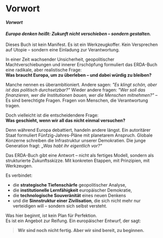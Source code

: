 # Vorwort

_**Vorwort**_

#### _Europa denken heißt: Zukunft nicht verschieben – sondern gestalten._

Dieses Buch ist kein Manifest. Es ist ein Werkzeugkoffer. Kein Versprechen auf Utopie – sondern eine Einladung zur Verantwortung.

In einer Zeit wachsender Unsicherheit, geopolitischer Machtverschiebungen und innerer Erschöpfung formuliert das ERDA-Buch eine radikale, aber realistische Frage:\
**Was braucht Europa, um zu überleben – und dabei würdig zu bleiben?**

Manche nennen es überambitioniert. Andere sagen: _"Es klingt schön, aber ist das politisch durchsetzbar?"_ Wieder andere fragen: _"Wer soll das finanzieren, wer die Institutionen bauen, wer die Menschen mitnehmen?"_ – Es sind berechtigte Fragen. Fragen von Menschen, die Verantwortung tragen.

Doch vielleicht ist die entscheidendere Frage:\
**Was geschieht, wenn wir all das nicht einmal versuchen?**

Denn während Europa debattiert, handeln andere längst. Ein autoritärer Staat formuliert Fünfzig-Jahres-Pläne mit planetarem Anspruch. Globale Konzerne schreiben die Infrastruktur unserer Demokratien. Die junge Generation fragt: _„Was habt ihr eigentlich vor?“_

Das ERDA-Buch gibt eine Antwort – nicht als fertiges Modell, sondern als strukturierte Zukunftsskizze. Mit konkreten Etappen, mit Prinzipien, mit Werkzeugen.

Es verbindet:

* die **strategische Tiefenschärfe** geopolitischer Analyse,
* die **institutionelle Lernfähigkeit** europäischer Demokratie,
* die **technologische Souveränität** eines neuen Denkens
* und die **Sinnstruktur einer Zivilisation**, die sich nicht mehr nur verteidigen will – sondern sich selbst versteht.

Was hier beginnt, ist kein Plan für Perfektion.\
Es ist ein Angebot zur Reifung. Ein europäischer Entwurf, der sagt:

> **Wir sind noch nicht fertig. Aber wir sind bereit, zu beginnen.**
